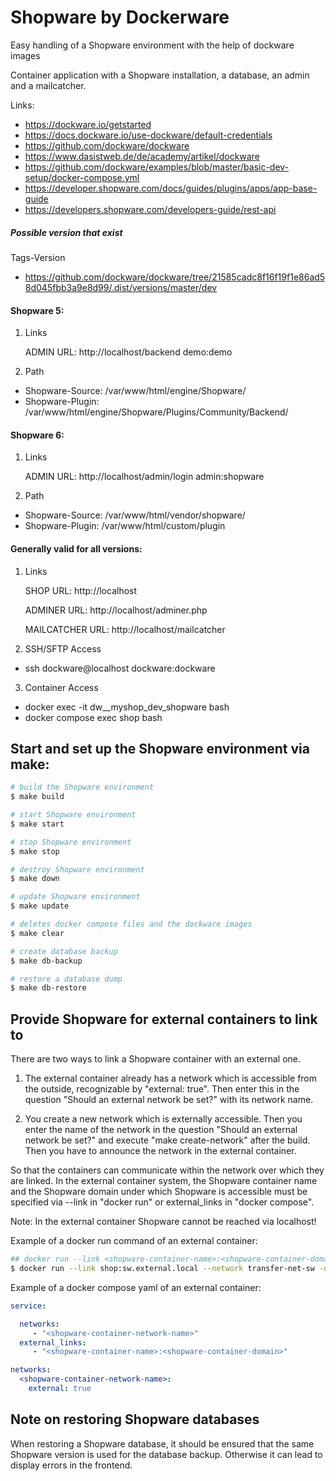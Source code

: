 # Shopware by Dockerware

Easy handling of a Shopware environment with the help of dockware images

Container application with a Shopware installation, a database,
an admin and a mailcatcher.

Links:
- https://dockware.io/getstarted
- https://docs.dockware.io/use-dockware/default-credentials
- https://github.com/dockware/dockware
- https://www.dasistweb.de/de/academy/artikel/dockware
- https://github.com/dockware/examples/blob/master/basic-dev-setup/docker-compose.yml
- https://developer.shopware.com/docs/guides/plugins/apps/app-base-guide
- https://developers.shopware.com/developers-guide/rest-api


##### Possible version that exist
Tags-Version
- https://github.com/dockware/dockware/tree/21585cadc8f16f19f1e86ad58d045fbb3a9e8d99/.dist/versions/master/dev

#### Shopware 5:

1. Links

   ADMIN URL: http://localhost/backend demo:demo


2. Path

- Shopware-Source:  /var/www/html/engine/Shopware/
- Shopware-Plugin:  /var/www/html/engine/Shopware/Plugins/Community/Backend/


#### Shopware 6:

1. Links

   ADMIN URL: http://localhost/admin/login admin:shopware


2. Path

- Shopware-Source:  /var/www/html/vendor/shopware/
- Shopware-Plugin:  /var/www/html/custom/plugin



#### Generally valid for all versions:

1. Links

   SHOP URL: http://localhost

   ADMINER URL: http://localhost/adminer.php

   MAILCATCHER URL: http://localhost/mailcatcher


2. SSH/SFTP Access

- ssh dockware@localhost dockware:dockware


3. Container Access

- docker exec -it dw__myshop_dev_shopware bash
- docker compose exec shop bash


## Start and set up the Shopware environment via make:

```bash
# build the Shopware environment
$ make build
```

```bash
# start Shopware environment 
$ make start
```

```bash
# stop Shopware environment 
$ make stop
```

```bash
# destroy Shopware environment 
$ make down
```

```bash
# update Shopware environment 
$ make update
```

```bash
# deletes docker compose files and the dockware images
$ make clear
```

```bash
# create database backup
$ make db-backup
```

```bash
# restore a database dump
$ make db-restore
```

## Provide Shopware for external containers to link to

There are two ways to link a Shopware container with an external one.

1) The external container already has a network which is accessible from the outside, recognizable by "external: true". 
   Then enter this in the question "Should an external network be set?" with its network name.

2) You create a new network which is externally accessible. Then you enter the name of the network in the question 
   "Should an external network be set?" and execute "make create-network" after the build.
   Then you have to announce the network in the external container.

So that the containers can communicate within the network over which they are linked. 
In the external container system, the Shopware container name and the Shopware domain 
under which Shopware is accessible must be specified via --link in "docker run" or external_links in "docker compose".

Note: In the external container Shopware cannot be reached via localhost!

Example of a docker run command of an external container:
```bash
## docker run --link <shopware-container-name>:<shopware-container-domain> --network <external-network-sw> -d ubuntu:latest
$ docker run --link shop:sw.external.local --network transfer-net-sw -d ubuntu:latest
```

Example of a docker compose yaml of an external container:
```yaml
service:

  networks:
     - "<shopware-container-network-name>"
  external_links:
     - "<shopware-container-name>:<shopware-container-domain>"

networks:
  <shopware-container-network-name>:
    external: true
```

## Note on restoring Shopware databases

When restoring a Shopware database, it should be ensured that the same Shopware version 
is used for the database backup. Otherwise it can lead to display errors in the frontend.
